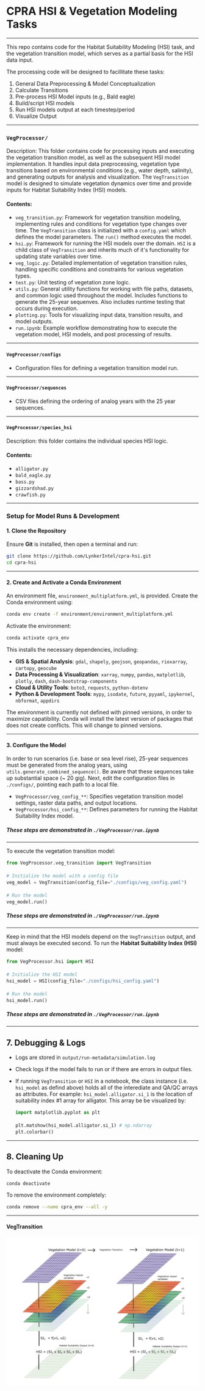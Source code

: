# CPRA HSI & Vegetation Modeling Tasks
___
This repo contains code for the Habitat Suitability Modeling (HSI) task, and the vegetation transition model, which serves as a partial basis for the HSI data input.

The processing code will be designed to facillitate these tasks:

1. General Data Preprocessing & Model Conceptualization
2. Calculate Transitions
3. Pre-process HSI Model inputs (e.g., Bald eagle)
4. Build/script HSI models 
5. Run HSI models output at each timestep/period
6. Visualize Output

___
### `VegProcessor/`
Description: This folder contains code for processing inputs and executing the vegetation transition model, as well as the subsequent HSI model implementation. It handles input data preprocessing, vegetation type transitions based on environmental conditions (e.g., water depth, salinity), and generating outputs for analysis and visualization. The `VegTransition` model is designed to simulate vegetation dynamics over time and provide inputs for Habitat Suitability Index (HSI) models.

#### Contents:
- `veg_transition.py`: Framework for vegetation transition modeling, implementing rules and conditions for vegetation type changes over time. The `VegTransition` class is initialized with a `config.yaml` which defines the model parameters. The `run()` method executes the model.
- `hsi.py`: Framework for running the HSI models over the domain. `HSI` is a child class of `VegTransition` and inherits much of it's functionality for updating state variables over time.
- `veg_logic.py`: Detailed implementation of vegetation transition rules, handling specific conditions and constraints for various vegetation types.
- `test.py`: Unit testing of vegetation zone logic.
- `utils.py`: General utility functions for working with file paths, datasets, and common logic used throughout the model. Includes functions to generate the 25-year sequenves. Also includes runtime testing that occurs during execution.
- `plotting.py`: Tools for visualizing input data, transition results, and model outputs.
- `run.ipynb`: Example workflow demonstrating how to execute the vegetation model, HSI models, and post processing of results.

___
#### `VegProcessor/configs`

- Configuration files for defining a vegetation transition model run.

___
#### `VegProcessor/sequences`
- CSV files defining the ordering of analog years with the 25 year sequences.

___
#### `VegProcessor/species_hsi`
Description: this folder contains the individual species HSI logic.
#### Contents:
- `alligator.py`
- `bald_eagle.py`
- `bass.py`
- `gizzardshad.py`
- `crawfish.py`

___
### Setup for Model Runs & Development

#### **1. Clone the Repository**

Ensure **Git** is installed, then open a terminal and run:

```bash
git clone https://github.com/LynkerIntel/cpra-hsi.git
cd cpra-hsi
```

---

#### **2. Create and Activate a Conda Environment**

An environment file, `environment_multiplatform.yml`, is provided. Create the Conda environment using:

```bash
conda env create -f environment/environment_multiplatform.yml
```

Activate the environment:

```bash
conda activate cpra_env
```

This installs the necessary dependencies, including:

- **GIS & Spatial Analysis**: `gdal`, `shapely`, `geojson`, `geopandas`, `rioxarray`, `cartopy`, `geocube`
- **Data Processing & Visualization**: `xarray`, `numpy`, `pandas`, `matplotlib`, `plotly`, `dash`, `dash-bootstrap-components`
- **Cloud & Utility Tools**: `boto3`, `requests`, `python-dotenv`
- **Python & Development Tools**: `mypy`, `isodate`, `future`, `pyyaml`, `ipykernel`, `nbformat`, `appdirs`

The environment is currently not defined with pinned versions, in order to maximize capatibility. Conda will install the latest version of packages that does not create conflicts. This will change to pinned versions.


---

#### **3. Configure the Model**

In order to run scenarios (i.e. base or sea level rise), 25-year sequences must be generated from the analog years, using  `utils.generate_combined_sequence()`. Be aware that these sequences take up substantial space (~ 20 gig). Next, edit the configuration files in `./configs/`, pointing each path to a local file.

- `VegProcessor/veg_config_**`: Specifies vegetation transition model settings, raster data paths, and output locations.
- `VegProcessor/hsi_config_**`: Defines parameters for running the Habitat Suitability Index model.

##### These steps are demonstrated in `./VegProcessor/run.ipynb`
---
To execute the vegetation transition model:

```python
from VegProcessor.veg_transition import VegTransition

# Initialize the model with a config file
veg_model = VegTransition(config_file="./configs/veg_config.yaml")

# Run the model
veg_model.run()
```
##### These steps are demonstrated in `./VegProcessor/run.ipynb`
---
Keep in mind that the HSI models depend on the `VegTransition` output, and must always be executed second. To run the **Habitat Suitability Index (HSI)** model:

```python
from VegProcessor.hsi import HSI

# Initialize the HSI model
hsi_model = HSI(config_file="./configs/hsi_config.yaml")

# Run the model
hsi_model.run()
```
##### These steps are demonstrated in `./VegProcessor/run.ipynb`
---

## **7. Debugging & Logs**

- Logs are stored in `output/run-metadata/simulation.log`
- Check logs if the model fails to run or if there are errors in output files.
- If running `VegTransition` or `HSI` in a notebook, the class instance (i.e. `hsi_model` as defind above) holds all of the interediate and QA/QC arrays as attributes. For example: `hsi_model.alligator.si_1` is the location of suitability index #1 array for alligator. This array be be visualized by:

    ```python
    import matplotlib.pyplot as plt

    plt.matshow(hsi_model.alligator.si_1) # np.ndarray
    plt.colorbar()
    ```

---

## **8. Cleaning Up**

To deactivate the Conda environment:

```bash
conda deactivate
```

To remove the environment completely:

```bash
conda remove --name cpra_env --all -y
```
___
#### VegTransition
![alt text](./fig.png)